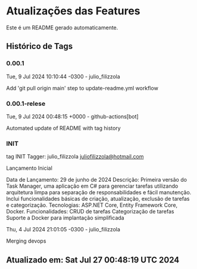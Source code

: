 # Atualizações das Features
Este é um README gerado automaticamente.

## Histórico de Tags

### 0.00.1

Tue, 9 Jul 2024 10:10:44 -0300 - julio_filizzola

Add 'git pull origin main' step to update-readme.yml workflow

### 0.00.1-relese

Tue, 9 Jul 2024 00:48:15 +0000 - github-actions[bot]

Automated update of README with tag history

### INIT

tag INIT
Tagger: julio_filizzola <juliofilizzola@hotmail.com>

Lançamento Inicial

Data de Lançamento: 29 de junho de 2024
Descrição: Primeira versão do Task Manager, uma aplicação em C# para gerenciar tarefas utilizando arquitetura limpa para separação de responsabilidades e fácil manutenção. Inclui funcionalidades básicas de criação, atualização, exclusão de tarefas e categorização.
Tecnologias: ASP.NET Core, Entity Framework Core, Docker.
Funcionalidades:
CRUD de tarefas
Categorização de tarefas
Suporte a Docker para implantação simplificada

Thu, 4 Jul 2024 21:01:05 -0300 - julio_filizzola

Merging devops

## Atualizado em: Sat Jul 27 00:48:19 UTC 2024
